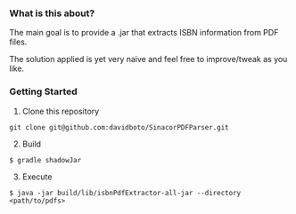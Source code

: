 ### What is this about?

The main goal is to provide a .jar that extracts ISBN information from PDF files. 

The solution applied is yet very naive and feel free to improve/tweak as you like.

### Getting Started

1. Clone this repository
```shell
git clone git@github.com:davidboto/SinacorPDFParser.git
```

2. Build
```shell
$ gradle shadowJar
```

3. Execute
```shell
$ java -jar build/lib/isbnPdfExtractor-all-jar --directory <path/to/pdfs>
```

